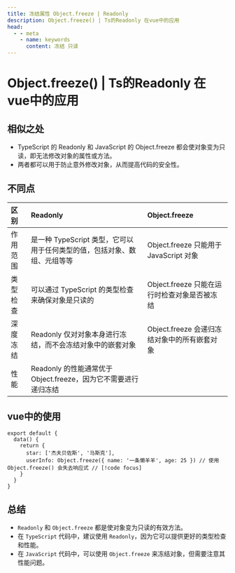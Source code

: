 ```yaml
---
title: 冻结属性 Object.freeze | Readonly
description: Object.freeze() | Ts的Readonly 在vue中的应用
head:
  - - meta
    - name: keywords
      content: 冻结 只读
---
```


# Object.freeze() | Ts的Readonly 在vue中的应用

## 相似之处
- TypeScript 的 Readonly 和 JavaScript 的 Object.freeze 都会使对象变为只读，即无法修改对象的属性或方法。
- 两者都可以用于防止意外修改对象，从而提高代码的安全性。

## 不同点
| 区别        |      Readonly      |  Object.freeze |
|:---|:---|:---|
| 作用范围      | 是一种 TypeScript 类型，它可以用于任何类型的值，包括对象、数组、元组等等 | Object.freeze 只能用于 JavaScript 对象 |
| 类型检查      | 可以通过 TypeScript 的类型检查来确保对象是只读的    | Object.freeze 只能在运行时检查对象是否被冻结 |
| 深度冻结 | Readonly 仅对对象本身进行冻结，而不会冻结对象中的嵌套对象    | Object.freeze 会递归冻结对象中的所有嵌套对象  |
| 性能         | Readonly 的性能通常优于 Object.freeze，因为它不需要进行递归冻结 |                |


## vue中的使用
```js{5}
export default {
  data() {
    return {
      star: ['杰夫贝佐斯', '马斯克'],
      userInfo: Object.freeze({ name: '一条懒羊羊', age: 25 }) // 使用 Object.freeze() 会失去响应式 // [!code focus]
    }
  }
}
```


## 总结
- `Readonly` 和 `Object.freeze` 都是使对象变为只读的有效方法。
- 在 `TypeScript` 代码中，建议使用 `Readonly`，因为它可以提供更好的类型检查和性能。
- 在 `JavaScript` 代码中，可以使用 `Object.freeze` 来冻结对象，但需要注意其性能问题。
